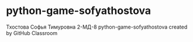 # python-game-sofyathostova
Тхостова Софья Тимуровна 2-МД-8
python-game-sofyathostova created by GitHub Classroom
